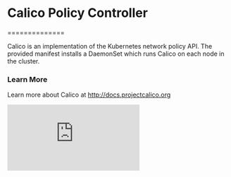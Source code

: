 # Calico Policy Controller
==============

Calico is an implementation of the Kubernetes network policy API.  The provided manifest installs a DaemonSet which runs Calico on each node in the cluster.

### Learn More

Learn more about Calico at http://docs.projectcalico.org

[![Analytics](https://kubernetes-site.appspot.com/UA-36037335-10/GitHub/cluster/addons/calico-policy-controller/README.md?pixel)]()
